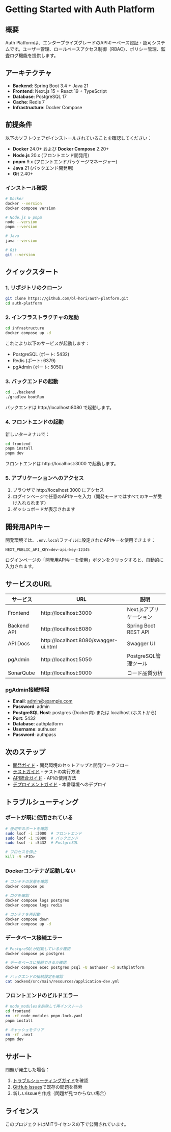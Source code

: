 # Getting Started with Auth Platform

## 概要

Auth Platformは、エンタープライズグレードのAPIキーベース認証・認可システムです。ユーザー管理、ロールベースアクセス制御（RBAC）、ポリシー管理、監査ログ機能を提供します。

## アーキテクチャ

- **Backend**: Spring Boot 3.4 + Java 21
- **Frontend**: Next.js 15 + React 19 + TypeScript
- **Database**: PostgreSQL 17
- **Cache**: Redis 7
- **Infrastructure**: Docker Compose

## 前提条件

以下のソフトウェアがインストールされていることを確認してください：

- **Docker** 24.0+ および **Docker Compose** 2.20+
- **Node.js** 20.x (フロントエンド開発用)
- **pnpm** 9.x (フロントエンドパッケージマネージャー)
- **Java** 21 (バックエンド開発用)
- **Git** 2.40+

### インストール確認

```bash
# Docker
docker --version
docker compose version

# Node.js & pnpm
node --version
pnpm --version

# Java
java --version

# Git
git --version
```

## クイックスタート

### 1. リポジトリのクローン

```bash
git clone https://github.com/bl-hori/auth-platform.git
cd auth-platform
```

### 2. インフラストラクチャの起動

```bash
cd infrastructure
docker compose up -d
```

これにより以下のサービスが起動します：
- PostgreSQL (ポート: 5432)
- Redis (ポート: 6379)
- pgAdmin (ポート: 5050)

### 3. バックエンドの起動

```bash
cd ../backend
./gradlew bootRun
```

バックエンドは http://localhost:8080 で起動します。

### 4. フロントエンドの起動

新しいターミナルで：

```bash
cd frontend
pnpm install
pnpm dev
```

フロントエンドは http://localhost:3000 で起動します。

### 5. アプリケーションへのアクセス

1. ブラウザで http://localhost:3000 にアクセス
2. ログインページで任意のAPIキーを入力（開発モードではすべてのキーが受け入れられます）
3. ダッシュボードが表示されます

## 開発用APIキー

開発環境では、`.env.local`ファイルに設定されたAPIキーを使用できます：

```env
NEXT_PUBLIC_API_KEY=dev-api-key-12345
```

ログインページの「開発用APIキーを使用」ボタンをクリックすると、自動的に入力されます。

## サービスのURL

| サービス | URL | 説明 |
|---------|-----|------|
| Frontend | http://localhost:3000 | Next.jsアプリケーション |
| Backend API | http://localhost:8080 | Spring Boot REST API |
| API Docs | http://localhost:8080/swagger-ui.html | Swagger UI |
| pgAdmin | http://localhost:5050 | PostgreSQL管理ツール |
| SonarQube | http://localhost:9000 | コード品質分析 |

### pgAdmin接続情報

- **Email**: admin@example.com
- **Password**: admin
- **PostgreSQL Host**: postgres (Docker内) または localhost (ホストから)
- **Port**: 5432
- **Database**: authplatform
- **Username**: authuser
- **Password**: authpass

## 次のステップ

- [開発ガイド](./DEVELOPMENT.md) - 開発環境のセットアップと開発ワークフロー
- [テストガイド](./TESTING.md) - テストの実行方法
- [API統合ガイド](./API_INTEGRATION_GUIDE.md) - APIの使用方法
- [デプロイメントガイド](./DEPLOYMENT.md) - 本番環境へのデプロイ

## トラブルシューティング

### ポートが既に使用されている

```bash
# 使用中のポートを確認
sudo lsof -i :3000  # フロントエンド
sudo lsof -i :8080  # バックエンド
sudo lsof -i :5432  # PostgreSQL

# プロセスを停止
kill -9 <PID>
```

### Dockerコンテナが起動しない

```bash
# コンテナの状態を確認
docker compose ps

# ログを確認
docker compose logs postgres
docker compose logs redis

# コンテナを再起動
docker compose down
docker compose up -d
```

### データベース接続エラー

```bash
# PostgreSQLが起動しているか確認
docker compose ps postgres

# データベースに接続できるか確認
docker compose exec postgres psql -U authuser -d authplatform

# バックエンドの接続設定を確認
cat backend/src/main/resources/application-dev.yml
```

### フロントエンドのビルドエラー

```bash
# node_modulesを削除して再インストール
cd frontend
rm -rf node_modules pnpm-lock.yaml
pnpm install

# キャッシュをクリア
rm -rf .next
pnpm dev
```

## サポート

問題が発生した場合：

1. [トラブルシューティングガイド](./TROUBLESHOOTING.md)を確認
2. [GitHub Issues](https://github.com/bl-hori/auth-platform/issues)で既存の問題を検索
3. 新しいIssueを作成（問題が見つからない場合）

## ライセンス

このプロジェクトはMITライセンスの下で公開されています。
